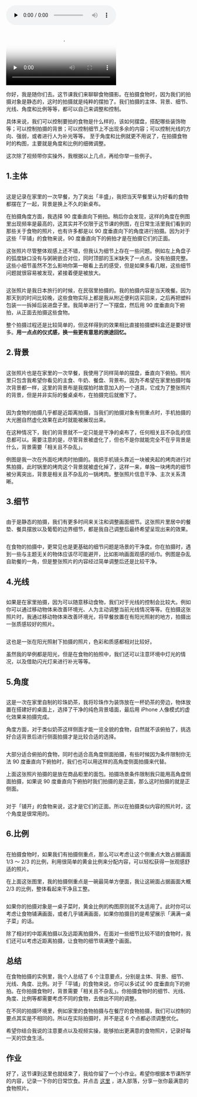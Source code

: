 <audio id="audio" title="11｜食物摄影" controls="" preload="none"><source id="mp3" src="https://static001.geekbang.org/resource/audio/5d/59/5d370855ecc948180752ac98fd46d659.mp3"></audio>

<video poster="https://static001.geekbang.org/resource/image/e6/f3/e61b1741facb5d85a6471e6cbb5f74f3.jpg" preload="none" controls=""><source src="https://media001.geekbang.org/customerTrans/7e27d07d27d407ebcc195a0e78395f55/4a85f117-175bb8983af-0000-0000-01d-dbacd.mp4" type="video/mp4"><source src=" https://media001.geekbang.org/8b2fa105efd14a69bf4c58a51d5f9494/97220f493fed4c4c8a10ab11d6c64282-a3a62c8404d48ac270a2c668981fd085-sd.m3u8" type="application/x-mpegURL"></video>

你好，我是随你们去。这节课我们来聊聊食物摄影。在拍摄食物时，因为我们的拍摄对象是静态的，这时的拍摄就是纯粹的摆拍了。我们拍摄的主体、背景、细节、光线、角度和比例等等，都可以自己来调整和控制。

具体来说，我们可以控制要拍的食物是什么样的，该如何摆盘，搭配哪些装饰物等；可以控制拍摄的背景；可以控制细节上不出现多余的内容；可以控制光线的方向、强弱，或者进行人为补光等等。 至于角度和比例就更不用说了，在拍摄食物时的构图，主要就是角度和比例的细微调整。

这次除了视频带你实操外，我根据以上几点，再给你举一些例子。

## 1.主体

<img src="https://static001.geekbang.org/resource/image/61/e6/619eb393f1e4f46256247a51852655e6.jpg" alt="">

这是记录在家里的一次早餐，为了突出「丰盛」，我把当天早餐里认为好看的食物都摆在了一起，背景是换上不久的新桌布。

在拍摄角度方面，我选择 90 度垂直向下俯拍。稍后你会发现，这样的角度在例图里出现频率是最高的，这其实并不仅限于这节课的例图，在日常生活里我们看到的那些关于食物的照片，也有许多都是以 90 度垂直向下的角度进行拍摄。因为对于这些「平铺」的食物来说，90 度垂直向下的俯拍才是在拍摄它们的正面。

这张照片尽管整体观感上还不错，但我认为细节上存在一些问题。例如左上角盘子的弧度缺口没有与粥碗嵌合对位，同时顶部的玉米缺失了一点点，没有拍摄完整。这些小细节虽然不怎么影响你第一眼看上去的感受，但是如果多看几眼，这些细节问题就很容易被发现，紧接着便是被放大。

<img src="https://static001.geekbang.org/resource/image/c6/68/c661d6ac58c695141a059f2ceb2d6668.png" alt="">

这张照片是我日本旅行的时候，在民宿里拍摄的。我的拍摄内容是当天晚餐。因为那天到的时间比较晚，这些食物实际上都是我从附近便利店买回来，之后再把塑料包装一一拆掉后装进盘子里。我简单进行了一下摆盘，然后用 90 度垂直向下俯拍，从正面去拍摄这些食物。

整个拍摄过程还是比较简单的，但这样得到的效果相比直接拍摄塑料盒还是要好很多。**用一点点的仪式感，换一些更有意思的旅途回忆。**

## 2.背景

<img src="https://static001.geekbang.org/resource/image/da/56/da9yyfde724700fb5f066ffa1fe1eb56.jpg" alt="">

这张照片也是在家里的一次早餐，我使用了同样简单的摆盘，垂直向下俯拍。照片里只包含我希望你看见的主食、牛奶、餐盘、背景布。因为不希望在家里拍摄时每次背景都一样，这里的背景布是我摆拍时故意加入的一个道具，它成为了整张照片的背景，但是并非实际的餐桌桌布，在拍摄完后就撤下了。

<img src="https://static001.geekbang.org/resource/image/5d/69/5d77ba539abff1a2de27b0151666c169.jpg" alt="">

因为食物的拍摄几乎都是近距离拍摄，当我们的拍摄对象有侧重点时，手机拍摄的大光圈自然虚化效果在此时就能被展现出来。

在这种情况下，我们的背景就不一定只能是干净的桌布了，任何相关且不杂乱的信息都可以。需要注意的是，尽管背景被虚化了，但也不是你就能完全不在乎背景是什么，背景需要「相关且不杂乱」。

例图是我一次在外面吃烤肉时拍摄的。我把手机镜头靠近一块被夹起的烤肉进行对焦拍摄，此时锅里的烤肉这个背景就被虚化掉了，这样一来，单独一块烤肉的细节被分离突出，背景是相关且不杂乱的一锅烤肉。整张照片信息干净、主次关系清晰。

## **3.细节**

<img src="https://static001.geekbang.org/resource/image/62/df/629bd9068ce168e034c5538a098dd8df.jpg" alt="">

由于是静态的拍摄，我们有更多时间来关注和调整画面细节。这张照片里居中的餐垫、餐具摆放以及葡萄的边界细节，都是我自己调整后最终希望呈现出来的效果。

<img src="https://static001.geekbang.org/resource/image/71/aa/71de34096637f05c2904cf68f818b7aa.jpg" alt="">

在食物的拍摄中，更常见也是更基础的细节问题是场景的干净度。你在拍摄时，遇到一些与主题无关的物体应该尽可能避开，比如影响画面观感的纸巾。例图是杂乱自助餐的一角，但是整张照片的内容经过简单调整后还是比较干净。

## **4.光线**

<img src="https://static001.geekbang.org/resource/image/90/2f/90f1a17ca9765575ce6ec2fd4de02a2f.jpg" alt="">

如果是在家里拍摄，因为可以随意移动食物，我们对于光线的控制会比较大。例如你可以通过移动物体来改善环境光、人为主动调整当前光线情况等等。在拍摄这张照片时，我通过移动物体来改善环境光，将早餐放置在有阳光照射的地方，拍摄出一张质感较好的照片。

<img src="https://static001.geekbang.org/resource/image/4b/4a/4b2523ed50662992d124a90abd361d4a.jpg" alt="">

这也是一张在阳光照射下拍摄的照片，色彩和质感都相对比较好。

虽然我的举例都是阳光，但是在食物的拍照中，我们还可以注意环境中灯光的情况，以及借助闪光灯来进行补光等等。

## **5.角度**

<img src="https://static001.geekbang.org/resource/image/9b/6f/9bdae27092ca5e8695c7ae0160b2a86f.png" alt="">

这是一次在家里自制的珍珠奶茶，我将珍珠作为装饰放在一杯奶茶的旁边，物体放置在搭建好的桌面上，选择了干净的纯色背景墙面，最后用 iPhone 人像模式的虚化效果来拍摄完成。

角度方面，对于类似奶茶这样侧面才能一览全貌的食物，自然就不该俯拍了，挑选好合适背景后进行侧面拍摄才是比较合适的选择。

<img src="https://static001.geekbang.org/resource/image/e3/fa/e328a9cf3c1a74f44acc88fda42f54fa.jpg" alt="">

大部分适合俯拍的食物，同时也适合高角度侧面拍摄，有些时候因为条件限制你无法 90 度垂直向下俯拍时，我们也可以用这样的高角度侧面拍摄来代替。

上面这张照片拍摄的是放在商品柜里的面包。拍摄场景条件限制我只能用高角度侧面拍摄，如果说 90 度垂直向下俯拍时我们拍摄的是正面，那么这时拍摄的就是正侧面。

<img src="https://static001.geekbang.org/resource/image/5f/fa/5f9b0c8bdbdf4a54b9224934fc5cc0fa.jpg" alt="">

对于「铺开」的食物来说，这才是它们的正面。所以在拍摄类似内容的照片时，这个角度是很常用的。

## **6.比例**

<img src="https://static001.geekbang.org/resource/image/ff/4c/ffda0ab5e7e10c0fdf20dee5d1b9124c.jpg" alt="">

在拍摄食物时，如果我们有拍摄侧重点，那么可以考虑让这个侧重点大致占据画面 1/3 ～ 2/3 的比例，利用很简单的黄金比例来分配内容，可以轻松获得一张观感舒适的照片。

在上面这张图里，我的拍摄侧重点是一碗最简单方便面，我让这碗面占据画面大概 2/3 的比例，整体看起来干净且工整。

<img src="https://static001.geekbang.org/resource/image/cf/9e/cf42de446929d6ce8f8ca2d401ff2c9e.jpg" alt="">

如果你的拍摄对象是一桌子菜时，黄金比例的构图原则就不太适用了。此时你可以考虑让食物铺满画面，或者几乎铺满画面，如果你拍摄目的是希望展示「满满一桌子菜」的话。

<img src="https://static001.geekbang.org/resource/image/3d/2c/3da2cc32c07yy248c7a47a0cf4bc9d2c.jpg" alt=""><br>
除了相对的中距离拍摄以及远距离拍摄外，在面对一些细节比较不错的食物时，我们还可以考虑近距离拍摄，让食物的细节填满整个画面。

## 总结

在食物拍摄的实例里，我个人总结了 6 个注意要点，分别是主体、背景、细节、光线、角度、比例。对于「平铺」的食物来说，你可以多试试 90 度垂直向下的俯拍。在你拍摄食物时，背景需要「相关且不杂乱」。你拍摄食物时的细节、光线、角度、比例等都需要考虑不同的食物，去做出不同的调整。

在不同的拍摄环境里，例如家里的食物拍摄与在餐厅的食物拍摄，我们可以控制的要点其实是不相同的。所以在实际拍摄时，并不是这 6 个点都必须调整优化。

希望你结合我说的注意要点以及视频实操，能够拍出更满意的食物照片，记录好每一天的饮食生活。

## 作业

好了，这节课到这里也就结束了，我给你留了一个小作业。希望你根据本节课所学的内容，记录一下你的日常饮食。并点击 [这里](time://hordeChannelDetail?channelId=29) ，进入部落，分享一张你最满意的食物照片。

